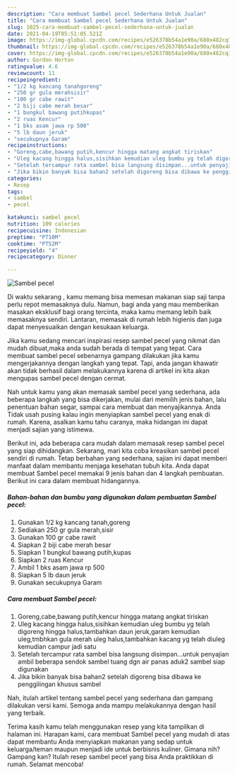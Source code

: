 ```yaml
---
description: "Cara membuat Sambel pecel Sederhana Untuk Jualan"
title: "Cara membuat Sambel pecel Sederhana Untuk Jualan"
slug: 1025-cara-membuat-sambel-pecel-sederhana-untuk-jualan
date: 2021-04-19T05:51:05.521Z
image: https://img-global.cpcdn.com/recipes/e526378b54a1e90a/680x482cq70/sambel-pecel-foto-resep-utama.jpg
thumbnail: https://img-global.cpcdn.com/recipes/e526378b54a1e90a/680x482cq70/sambel-pecel-foto-resep-utama.jpg
cover: https://img-global.cpcdn.com/recipes/e526378b54a1e90a/680x482cq70/sambel-pecel-foto-resep-utama.jpg
author: Gordon Horton
ratingvalue: 4.6
reviewcount: 11
recipeingredient:
- "1/2 kg kancang tanahgoreng"
- "250 gr gula merahsisir"
- "100 gr cabe rawit"
- "2 biji cabe merah besar"
- "1 bungkul bawang putihkupas"
- "2 ruas Kencur"
- "1 bks asam jawa rp 500"
- "5 lb daun jeruk"
- "secukupnya Garam"
recipeinstructions:
- "Goreng,cabe,bawang putih,kencur hingga matang angkat tiriskan"
- "Uleg kacang hingga halus,sisihkan kemudian uleg bumbu yg telah digoreng hingga halus,tambahkan daun jeruk,garam kemudian uleg,tmbhkan gula merah uleg halus,tambahkan kacang yg telah diuleg kemudian campur jadi satu"
- "Setelah tercampur rata sambel bisa langsung disimpan...untuk penyajian ambil beberapa sendok sambel tuang dgn air panas aduk2 sambel siap digunakan"
- "Jika bikin banyak bisa bahan2 setelah digoreng bisa dibawa ke penggilingan khusus sambel"
categories:
- Resep
tags:
- sambel
- pecel

katakunci: sambel pecel 
nutrition: 109 calories
recipecuisine: Indonesian
preptime: "PT10M"
cooktime: "PT52M"
recipeyield: "4"
recipecategory: Dinner

---
```



![Sambel pecel](https://img-global.cpcdn.com/recipes/e526378b54a1e90a/680x482cq70/sambel-pecel-foto-resep-utama.jpg)

Di waktu  sekarang , kamu memang bisa memesan makanan siap saji tanpa perlu repot memasaknya dulu. Namun, bagi anda yang mau memberikan masakan eksklusif bagi orang tercinta, maka kamu memang lebih baik memasaknya sendiri. Lantaran, memasak di rumah lebih higienis dan juga dapat menyesuaikan dengan kesukaan keluarga.

Jika kamu sedang mencari inspirasi resep sambel pecel yang nikmat dan mudah dibuat,maka anda sudah berada di tempat yang tepat. Cara membuat sambel pecel  sebenarnya gampang dilakukan jika kamu mengerjakannya dengan langkah yang tepat. Tapi, anda jangan khawatir akan tidak berhasil dalam melakukannya 
karena di artikel ini kita akan mengupas sambel pecel dengan cermat.  



Nah untuk kamu yang akan memasak sambel pecel yang sederhana, ada beberapa langkah yang bisa dikerjakan, mulai dari memilih jenis bahan, lalu penentuan bahan segar, sampai cara membuat dan menyajikannya. Anda Tidak usah pusing kalau ingin menyiapkan sambel pecel yang enak di rumah. Karena, asalkan kamu  tahu caranya, maka hidangan ini dapat menjadi sajian yang istimewa.

Berikut ini, ada beberapa cara mudah dalam memasak resep sambel pecel yang siap dihidangkan. Sekarang, mari kita coba kreasikan sambel pecel sendiri di rumah. Tetap berbahan yang sederhana, sajian ini dapat memberi manfaat dalam membantu menjaga kesehatan tubuh kita. Anda dapat membuat Sambel pecel memakai 9 jenis bahan dan 4 langkah pembuatan. Berikut ini cara dalam membuat hidangannya.

<!--inarticleads1-->

##### Bahan-bahan dan bumbu yang digunakan dalam pembuatan Sambel pecel:

1. Gunakan 1/2 kg kancang tanah,goreng
1. Sediakan 250 gr gula merah,sisir
1. Gunakan 100 gr cabe rawit
1. Siapkan 2 biji cabe merah besar
1. Siapkan 1 bungkul bawang putih,kupas
1. Siapkan 2 ruas Kencur
1. Ambil 1 bks asam jawa rp 500
1. Siapkan 5 lb daun jeruk
1. Gunakan secukupnya Garam




<!--inarticleads2-->

##### Cara membuat Sambel pecel:

1. Goreng,cabe,bawang putih,kencur hingga matang angkat tiriskan
1. Uleg kacang hingga halus,sisihkan kemudian uleg bumbu yg telah digoreng hingga halus,tambahkan daun jeruk,garam kemudian uleg,tmbhkan gula merah uleg halus,tambahkan kacang yg telah diuleg kemudian campur jadi satu
1. Setelah tercampur rata sambel bisa langsung disimpan...untuk penyajian ambil beberapa sendok sambel tuang dgn air panas aduk2 sambel siap digunakan
1. Jika bikin banyak bisa bahan2 setelah digoreng bisa dibawa ke penggilingan khusus sambel




Nah, itulah artikel tentang  sambel pecel  yang sederhana dan gampang dilakukan versi kami. Semoga anda mampu melakukannya dengan hasil yang terbaik. 

Terima kasih kamu telah menggunakan resep yang kita tampilkan di halaman ini. Harapan kami, cara membuat  Sambel pecel yang mudah di atas dapat membantu Anda menyiapkan makanan yang sedap untuk keluarga/teman maupun menjadi ide untuk berbisnis kuliner. Gimana nih? Gampang kan? Itulah resep sambel pecel yang bisa Anda praktikkan di rumah. Selamat mencoba!

